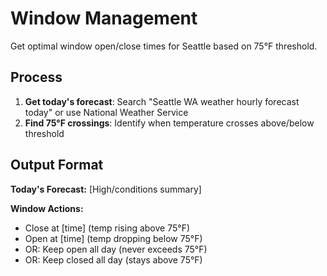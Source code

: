 # Window Management

Get optimal window open/close times for Seattle based on 75°F threshold.

## Process

1. **Get today's forecast**: Search "Seattle WA weather hourly forecast today" or use National Weather Service
2. **Find 75°F crossings**: Identify when temperature crosses above/below threshold

## Output Format

**Today's Forecast:** [High/conditions summary]

**Window Actions:**

- Close at [time] (temp rising above 75°F)
- Open at [time] (temp dropping below 75°F)
- OR: Keep open all day (never exceeds 75°F)
- OR: Keep closed all day (stays above 75°F)
